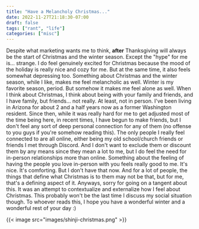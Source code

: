 ```yaml
---
title: "Have a Melancholy Christmas..."
date: 2022-11-27T21:18:30-07:00
draft: false
tags: ["rant", "life"]
categories: ["misc"]
---
```


Despite what marketing wants me to think, **after** Thanksgiving will always be the start of Christmas and the winter season. Except the "hype" for me is... strange. I do feel genuinely excited for Christmas because the mood of the holiday is really nice and cozy for me. But at the same time, it also feels somewhat depressing too. Something about Christmas and the winter season, while I like, makes me feel melancholic as well. Winter is my favorite season, period. But somehow it makes me feel alone as well. When I think about Christmas, I think about being with your family and friends, and I have family, but friends... not really. At least, not in person. I've been living in Arizona for about 2 and a half years now as a former Washington resident. Since then, while it was really hard for me to get adjusted most of the time being here, in recent times, I have begun to make friends, but I don't feel any sort of deep personal connection for any of them (no offense to you guys if you're somehow reading this). The only people I really feel connected to are all online, either being my old school/church friends or friends I met through Discord. And I don't want to exclude them or discount them by any means since they mean a lot to me, but I do feel the need for in-person relationships more than online. Something about the feeling of having the people you love in-person with you feels really good to me. It's nice. It's comforting. But I don't have that now. And for a lot of people, the things that define what Christmas is to them may not be that, but for me, that's a defining aspect of it. Anyways, sorry for going on a tangent about this. It was an attempt to contextualize and externalize how I feel about Christmas. This probably won't be the last time I discuss my social situation though. To whoever reads this, I hope you have a wonderful winter and a wonderful rest of your day :)

{{< image src="images/shinji-christmas.png" >}}